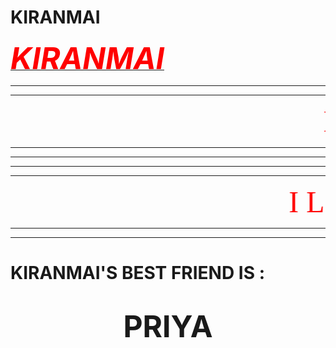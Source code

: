 <html>
<body  background="C:\Users\Dell\Pictures\Saved Pictures/WhatsApp Image 2022-10-27 at 9.06.41 PM.jpeg" width="15px">
<h1> KIRANMAI</h1>
<b><i><u><font size="80" color="red">KIRANMAI</font></u></i></b>
<hr><hr><marquee><font face="mistral" size="50" color="red">I LOVE YOU KIRANMAI</font></marquee><hr><hr>
<hr><hr><marquee scrollamount="100"><font face="mistral" bgcolor="blue" size="50" color="red">I LOVE YOU KIRANMAI</font></marquee><hr><hr>
<h1>KIRANMAI'S BEST FRIEND IS :</h1>
<h1 align ="center"> <font size="80">PRIYA</font></h1>

</body>
</html>
